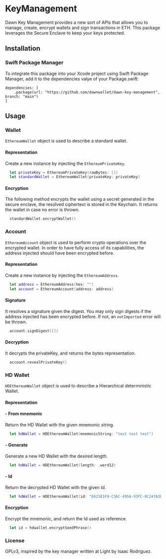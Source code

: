 # KeyManagement

Dawn Key Management provides a new sort of APIs that allows you to manage, create, encrypt wallets and sign transactions in ETH. This package leverages the Secure Enclave to keep your keys protected.

## Installation

### Swift Package Manager

To integrate this package into your Xcode project using Swift Package Manager, add it to the dependencies valye of your Package.swift: 

```
dependencies: [
    .package(url: "https://github.com/dawnwallet/dawn-key-management", branch: "main")
]
```

## Usage

### Wallet
`EthereumWallet` object is used to describe a standard wallet. 

#### Representation
Create a new instance by injecting the `EthereumPrivateKey`.
```Swift
  let privateKey = EthereumPrivateKey(rawBytes: [])
  let standardWallet = EthereumWallet(privateKey: privateKey)
```

#### Encryption
The following method encrypts the wallet using a secret generated in the secure enclave, the resolved ciphertext is stored in the Keychain. It returns the wallet in case no error is thrown.
```Swift
  standardWallet.encryptWallet()
```

### Account
`EthereumAccount` object is used to perform crypto operations over the encrypted wallet. In order to have fully access of its capabilities, the address injected should have been encrypted before.

#### Representation
Create a new instance by injecting the `EthereumAddress`.
```Swift
  let address = EthereumAddress(hex: "")
  let account = EthereumAccount(address: address)
```

#### Signature
  It resolves a signature given the digest. You may only sign digests if the address injected has been encrypted before. If not, an `notImported` error will be thrown.
```Swift
  account.signDigest([])
```
#### Decryption
  It decrypts the privateKey, and returns the bytes representation.
```Swift
  account.revealPrivateKey()
```
### HD Wallet
`HDEthereumWallet` object is used to describe a Hierarchical deterministic Wallet. 

#### Representation
#### - From mnemonic
Return the HD Wallet with the given mnemonic string.
```Swift
  let hdWallet = HDEthereumWallet(mnemonicString: "test test test")
```

#### - Generate
Generate a new HD Wallet with the desired length.
```Swift
  let hdWallet = HDEthereumWallet(length: .word12)
```

#### - Id
Return the decrypted HD Wallet with the given Id.
```Swift
  let hdWallet = HDEthereumWallet(id: "E621E1F8-C36C-495A-93FC-0C247A3E6E5F")
```

#### Encryption
Encrypt the mnemonic, and return the Id used as reference.
```Swift
  let id = hdwallet.encryptSeedPhrase()
```

### License
GPLv3, inspired by the key manager written at Light by Isaac Rodriguez.
